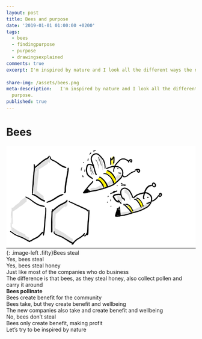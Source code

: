 ```yaml
---
layout: post
title: Bees and purpose
date: '2019-01-01 01:00:00 +0200'
tags:
  - bees
  - findingpurpose
  - purpose
  - drawingsexplained
comments: true
excerpt: I'm inspired by nature and I look all the different ways the nature is in her purpose.

share-img: /assets/bees.png
meta-description:   I'm inspired by nature and I look all the different ways the nature is in her
  purpose.
published: true
---
```

# Bees  


![Bees](/assets/bees.png){: .image-left .fifty}Bees steal  
Yes, bees steal  
Yes, bees steal honey  
Just like most of the companies who do business  
The difference is that bees, as they steal honey, also collect pollen and carry it around  
**Bees pollinate**  
Bees create benefit for the community  
Bees take, but they create benefit and wellbeing  
The new companies also take and create benefit and wellbeing  
No, bees don’t steal  
Bees only create benefit, making profit  
Let’s try to be inspired by nature  
